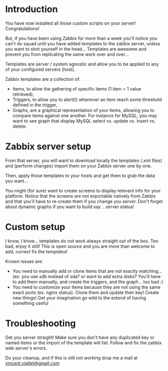 # Introduction

You have now installed all those custom scripts on your server! Congratulations!

But, if you have been using Zabbix for more than a week you'll notice you can't do squad until you have added templates to the zabbix server, unless you want to shot yourself in the head... Templates are awesome and prevent you from replicating the same work over and over...

Templates are server / system agnostic and allow you to be applied to any of your configured servers (host).

Zabbix templates are a collection of:

* Items, to allow the gathering of specific items (1 item = 1 value retrieved),
* Triggers, to allow you to alert(!) whenever an item reach some threshold defined in the trigger,
* Graphs, are a graphical representation of your items, allowing you to compare items against one another. For instance for MySQL, you may want to see graph that display MySQL select vs. update vs. insert vs. delete.

# Zabbix server setup

From that server, you will want to download locally the templates (.xml files) and (perform changes) import them on your Zabbix server one by one.

Then, apply those templates to your hosts and get them to grab the data you want...

You might (for sure) want to create screens to display relevant info for your platform. Notice that the screens are not exportable natively from Zabbix and that you'll have to re-create them if you change you server. Don't forget about dynamic graphs if you want to build say .. server status!

# Custom setup

I know, I know... templates do not work always straight out of the box. Too bad, enjoy it still! This is open source and you are more than welcome to add, correct fix the templates!

Known issues are:

* You need to manually add or clone items that are not exactly matching... (ex. you use sdb instead of sda? or want to add extra disks? You'll have to add them manually, and create the triggers, and the graph... too bad :)
* You need to customize your items because they are not using the same exact ports (ex. nginx status). Clone them and update their key! Create new things! Get your imagination go wild to the extend of having something useful

# Troubleshooting

Get you server straight! Make sure you don't have any duplicated key or named items or the import of the template will fail. Follow and fix the zabbix web server's errors.

Do your cleanup, and if this is still not working drop me a mail at vincent.viallet@gmail.com